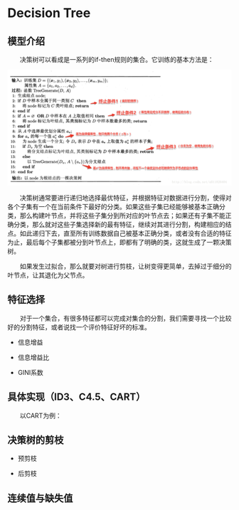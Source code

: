 # Decision Tree

## 模型介绍

&ensp;&ensp;&ensp;&ensp;决策树可以看成是一系列的if-then规则的集合。它训练的基本方法是：

![Dt](https://raw.githubusercontent.com/liuyaqiao/Learning-Note/master/DT.png)

&ensp;&ensp;&ensp;&ensp;决策树通常要进行递归地选择最优特征，并根据特征对数据进行分割，使得对各个子集有一个在当前条件下最好的分类。如果这些子集已经能够被基本正确分类，那么构建叶节点，并将这些子集分到所对应的叶节点去；如果还有子集不能正确分类，那么就对这些子集选择新的最有特征，继续对其进行分割，构建相应的结点。如此递归下去，直至所有训练数据自己被基本正确分类，或者没有合适的特征为止，最后每个子集都被分到叶节点上，即都有了明确的类，这就生成了一颗决策树。

&ensp;&ensp;&ensp;&ensp;如果发生过拟合，那么就要对树进行剪枝，让树变得更简单，去掉过于细分的叶节点，让其退化为父节点。

## 特征选择

&ensp;&ensp;&ensp;&ensp;对于一个集合，有很多特征都可以完成对集合的分割，我们需要寻找一个比较好的分割特征，或者说找一个评价特征好坏的标准。

- 信息增益

- 信息增益比

- GINI系数

## 具体实现（ID3、C4.5、CART）

&ensp;&ensp;&ensp;&ensp;以CART为例：

## 决策树的剪枝

- 预剪枝

- 后剪枝

## 连续值与缺失值

